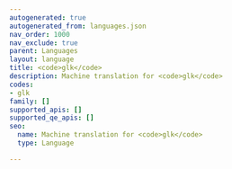 ```yaml
---
autogenerated: true
autogenerated_from: languages.json
nav_order: 1000
nav_exclude: true
parent: Languages
layout: language
title: <code>glk</code>
description: Machine translation for <code>glk</code>
codes:
- glk
family: []
supported_apis: []
supported_qe_apis: []
seo:
  name: Machine translation for <code>glk</code>
  type: Language

---
```


